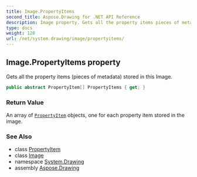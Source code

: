 ```yaml
---
title: Image.PropertyItems
second_title: Aspose.Drawing for .NET API Reference
description: Image property. Gets all the property items pieces of metadata stored in this Image
type: docs
weight: 120
url: /net/system.drawing/image/propertyitems/
---
```

## Image.PropertyItems property

Gets all the property items (pieces of metadata) stored in this Image.

```csharp
public abstract PropertyItem[] PropertyItems { get; }
```

### Return Value

An array of [`PropertyItem`](../../../system.drawing.imaging/propertyitem/) objects, one for each property item stored in the image.

### See Also

* class [PropertyItem](../../../system.drawing.imaging/propertyitem/)
* class [Image](../)
* namespace [System.Drawing](../../image/)
* assembly [Aspose.Drawing](../../../)


